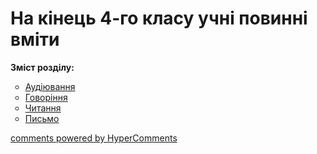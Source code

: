 <div id="hypercomments_widget" class="js-hypercomments-widget invisible"></div>

# На кінець 4-го класу учні повинні вміти

<p><b>Зміст розділу:</b></p>
<ul type="circle">
<li><a href="https://edera.gitbooks.io/ed-era-book-mon-english-special/content/4/audiyuvannya.html">Аудіювання</a></li>
<li><a href="https://edera.gitbooks.io/ed-era-book-mon-english-special/content/4/govorinnya.html">Говоріння</a></li>
<li><a href="https://edera.gitbooks.io/ed-era-book-mon-english-special/content/4/chitannya.html">Читання</a></li>
<li><a href="https://edera.gitbooks.io/ed-era-book-mon-english-special/content/4/pysmo.html">Письмо</a></li>
</ul>

<div class="js-hypercomments-container">
    <a href="http://hypercomments.com" class="hc-link" title="comments widget">comments powered by HyperComments</a>
</div>